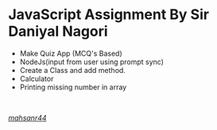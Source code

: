 # JavaScript Assignment By Sir Daniyal Nagori
-  Make Quiz App (MCQ's Based)
- NodeJs(input  from  user using prompt sync)
- Create a Class and add method.
- Calculator
- Printing missing number in array
<br>
<p> <a href="https://www.linkedin.com/in/mahsanr44"/><i> mahsanr44 <i><p>

